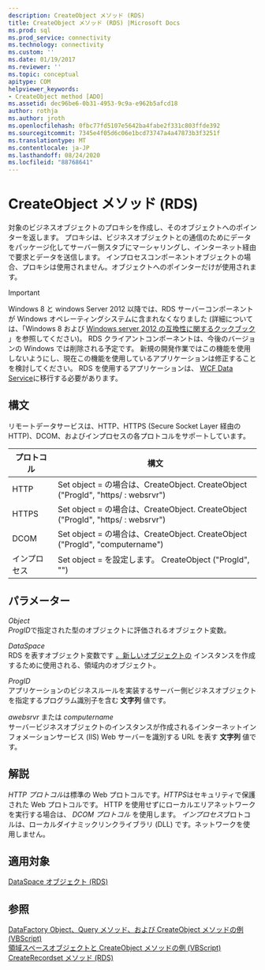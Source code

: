 ```yaml
---
description: CreateObject メソッド (RDS)
title: CreateObject メソッド (RDS) |Microsoft Docs
ms.prod: sql
ms.prod_service: connectivity
ms.technology: connectivity
ms.custom: ''
ms.date: 01/19/2017
ms.reviewer: ''
ms.topic: conceptual
apitype: COM
helpviewer_keywords:
- CreateObject method [ADO]
ms.assetid: dec96be6-0b31-4953-9c9a-e962b5afcd18
author: rothja
ms.author: jroth
ms.openlocfilehash: 0fbc77fd5107e5642ba4fabe2f331c803ffde392
ms.sourcegitcommit: 7345e4f05d6c06e1bcd73747a4a47873b3f3251f
ms.translationtype: MT
ms.contentlocale: ja-JP
ms.lasthandoff: 08/24/2020
ms.locfileid: "88768641"
---
```

# <a name="createobject-method-rds"></a>CreateObject メソッド (RDS)
対象のビジネスオブジェクトのプロキシを作成し、そのオブジェクトへのポインターを返します。 プロキシは、ビジネスオブジェクトとの通信のためにデータをパッケージ化してサーバー側スタブにマーシャリングし、インターネット経由で要求とデータを送信します。 インプロセスコンポーネントオブジェクトの場合、プロキシは使用されません。オブジェクトへのポインターだけが使用されます。  
  
> [!IMPORTANT]
>  Windows 8 と windows Server 2012 以降では、RDS サーバーコンポーネントが Windows オペレーティングシステムに含まれなくなりました (詳細については、「Windows 8 および [Windows server 2012 の互換性に関するクックブック](https://www.microsoft.com/download/details.aspx?id=27416) 」を参照してください)。 RDS クライアントコンポーネントは、今後のバージョンの Windows では削除される予定です。 新規の開発作業ではこの機能を使用しないようにし、現在この機能を使用しているアプリケーションは修正することを検討してください。 RDS を使用するアプリケーションは、 [WCF Data Service](https://go.microsoft.com/fwlink/?LinkId=199565)に移行する必要があります。  
  
## <a name="syntax"></a>構文  
 リモートデータサービスは、HTTP、HTTPS (Secure Socket Layer 経由の HTTP)、DCOM、およびインプロセスの各プロトコルをサポートしています。  
  
|プロトコル|構文|  
|--------------|------------|  
|HTTP|Set object = の場合は、CreateObject. CreateObject ("ProgId", "https/ \: websrvr")|  
|HTTPS|Set object = の場合は、CreateObject. CreateObject ("ProgId", "https/ \: websrvr")|  
|DCOM|Set object = の場合は、CreateObject. CreateObject ("ProgId", "computername")|  
|インプロセス|Set object = を設定します。 CreateObject ("ProgId", "")|  
  
## <a name="parameters"></a>パラメーター  
 *Object*  
 *ProgID*で指定された型のオブジェクトに評価されるオブジェクト変数。  
  
 *DataSpace*  
 RDS を表すオブジェクト変数です [。新しいオブジェクトの](./dataspace-object-rds.md) インスタンスを作成するために使用される、領域内のオブジェクト。  
  
 *ProgID*  
 アプリケーションのビジネスルールを実装するサーバー側ビジネスオブジェクトを指定するプログラム識別子を含む **文字列** 値です。  
  
 *awebsrvr* または *computername*  
 サーバービジネスオブジェクトのインスタンスが作成されるインターネットインフォメーションサービス (IIS) Web サーバーを識別する URL を表す **文字列** 値です。  
  
## <a name="remarks"></a>解説  
 *HTTP プロトコル*は標準の Web プロトコルです。*HTTPS*はセキュリティで保護された Web プロトコルです。 HTTP を使用せずにローカルエリアネットワークを実行する場合は、 *DCOM プロトコル* を使用します。 *インプロセス*プロトコルは、ローカルダイナミックリンクライブラリ (DLL) です。ネットワークを使用しません。  
  
## <a name="applies-to"></a>適用対象  
 [DataSpace オブジェクト (RDS)](./dataspace-object-rds.md)  
  
## <a name="see-also"></a>参照  
 [DataFactory Object、Query メソッド、および CreateObject メソッドの例 (VBScript)](./datafactory-object-query-method-and-createobject-method-example-vbscript.md)   
 [領域スペースオブジェクトと CreateObject メソッドの例 (VBScript)](./dataspace-object-and-createobject-method-example-vbscript.md)   
 [CreateRecordset メソッド (RDS)](./createrecordset-method-rds.md)